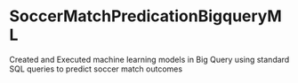 # SoccerMatchPredicationBigqueryML
Created and Executed machine learning models in Big Query using standard SQL queries to predict soccer match outcomes 
